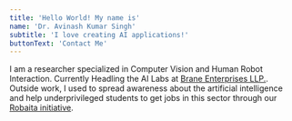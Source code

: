 ```yaml
---
title: 'Hello World! My name is'
name: 'Dr. Avinash Kumar Singh'
subtitle: 'I love creating AI applications!'
buttonText: 'Contact Me'
---
```


I am a researcher specialized in Computer Vision and Human Robot Interaction. Currently Headling the AI Labs at [Brane Enterprises LLP.](https://www.nslhub.com/). Outside work, I used to spread awareness about the artificial intelligence and help underprivileged students to get jobs in this sector through our [Robaita initiative](https://www.robaita.com/).